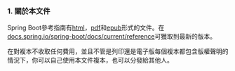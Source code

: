 ### 1. 關於本文件

Spring Boot參考指南有[html](http://docs.spring.io/spring-boot/docs/1.3.0.BUILD-SNAPSHOT/reference/html)，[pdf](http://docs.spring.io/spring-boot/docs/1.3.0.BUILD-SNAPSHOT/reference/pdf/spring-boot-reference.pdf)和[epub](http://docs.spring.io/spring-boot/docs/1.3.0.BUILD-SNAPSHOT/reference/epub/spring-boot-reference.epub)形式的文件。在[docs.spring.io/spring-boot/docs/current/reference](http://docs.spring.io/spring-boot/docs/current/reference)可獲取到最新的版本。

在對複本不收取任何費用，並且不管是列印還是電子版每個複本都包含版權聲明的情況下，你可以自己使用本文件複本，也可以分發給其他人。
